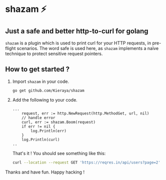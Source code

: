 # shazam ⚡️
Just a safe and better http-to-curl for golang
--------

`shazam` is a plugin which is used to print curl for your HTTP requests, in pre-flight scenarios.
The word safe is used here, as `shazam` implements a naïve technique to protect sensitive request pointers.

## How to get started ?

1. Import `shazam` in your code.
    ```
    go get github.com/Kieraya/shazam
    ```
    
2. Add the following to your code.
    ```golang
    ...
        request, err := http.NewRequest(http.MethodGet, url, nil)
        // handle error
        curl, err := shazam.Boom(request)
        if err != nil {
            log.Println(err)
        }
        log.Println(curl)
    ..
    ```
    That's it ! You should see something like this:

    ```bash
    curl --location --request GET 'https://reqres.in/api/users?page=2' --header 'x-panem-token: BUM99779r42aUZUZB8Z95YLK'
    ```

Thanks and have fun. Happy hacking !
